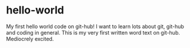 # hello-world
My first hello world code on git-hub!
I want to learn lots about git, git-hub and coding in general. 
This is my very first written word text on git-hub. Mediocrely excited.
